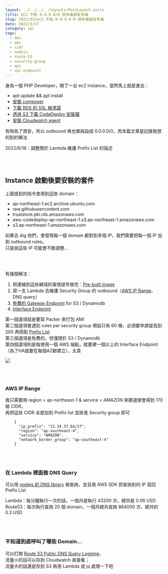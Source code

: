 ```yaml
---
layout: ../../../../layouts/PostLayout.astro
title: EC2 不能 0.0.0.0/0 說多痛就有多痛
slug: 2022/03/ec2-不能-0-0-0-0-0-說多痛就有多痛
date: 2022/3/27
category: vpc
tags: 
  - ami
  - aws
  - cidr
  - nodejs
  - route-53
  - security-group
  - vpc
  - vpc-endpoint
---
```


  
身為一個 PHP Developer，開了一台 ec2 instance，當然馬上就是進去：



  
- apt update && apt install  
- [安裝 composer](https://getcomposer.org/download/)  
- [下載 RDS 的 SSL 根憑證](https://docs.aws.amazon.com/zh_tw/AmazonRDS/latest/UserGuide/UsingWithRDS.SSL.html)  
- [透過 S3 下載 CodeDeploy 安裝檔](https://docs.aws.amazon.com/codedeploy/latest/userguide/codedeploy-agent-operations-install-cli.html)  
- [安裝 Cloudwatch agent](https://docs.aws.amazon.com/zh_tw/AmazonCloudWatch/latest/monitoring/install-CloudWatch-Agent-commandline-fleet.html)



  
有時為了資安，所以 outbound 再也單純設成 0.0.0.0/0，而本篇文章是記錄我想的到的解法



  
2022/6/18：調整關於 Lambda 維護 Prefix List 的描述







<br><br>



  
## Instance 啟動後要安裝的套件



  
上面提到的指令會用到這些 domain：



  
- ap-northeast-1.ec2.archive.ubuntu.com  
- raw.githubusercontent.com  
- truststore.pki.rds.amazonaws.com  
- aws-codedeploy-ap-northeast-1.s3.ap-northeast-1.amazonaws.com  
- s3.ap-northeast-1.amazonaws.com



  
如果去 dig 他們，會發現每一個 domain 都對到多個 IP，我們需要把每一個 IP 加到 outbound rules。<br>
只是說這些 IP 可能會不斷調整…



<br><br>



  
有幾個解法：



  
1. 把連線到這些網域的事情提早做完：[Pre-built image](https://blog.artyomliou.ninja/2022/03/%e7%94%a8-packer-%e6%8a%8a%e8%a3%bd%e4%bd%9c-ami-%e7%9a%84%e9%81%8e%e7%a8%8b%e8%87%aa%e5%8b%95%e5%8c%96/)  
2. 寫一支 Lambda 去維護 Security Group 的 outbound（[AWS IP Range](https://docs.aws.amazon.com/zh_tw/general/latest/gr/aws-ip-ranges.html)、DNS query）  
3. [免費的 Gateway Endpoint](https://docs.aws.amazon.com/zh_tw/vpc/latest/privatelink/vpce-gateway.html#gateway-endpoint-pricing) for S3 / Dynamodb  
4. [Interface Endpoint](https://aws.amazon.com/tw/privatelink/pricing/)



  
第一個選項就是要寫 Packer 來打包 AMI<br>
第二個選項會遇到 rules per security group 預設只有 60 條，必須要申請提高到 200 再搭配 [Prefix List](https://blog.gslin.org/archives/2020/07/01/9596/%E9%9B%9E%E8%82%8B%E5%8A%9F%E8%83%BD%EF%BC%9Aaws-%E6%8E%A8%E5%87%BA-managed-prefix-lists-%E7%AE%A1%E7%90%86-ip-%E5%88%97%E8%A1%A8/)<br>
第三個選項是免費的，但僅限於 S3 / Dynamodb<br>
第四個選項則是每使用一個 AWS 端點，就要建一個以上的 Interface Endpoint（為了HA就要在每個AZ都建立），太貴



![](/wp-content/uploads/2022/03/Screenshot-2022-03-27-at-16-00-07-Amazon-VPC-quotas-Amazon-Virtual-Private-Cloud-1024x403.png)



<br><br>



  
### AWS IP Range



  
我只需要用 region = ap-northeast-1 & service = AMAZON 來篩選便會得到 170 組 CIDR，<br>
再把這些 CIDR 全部加到 Prefix list 並掛進 Security group 即可



  
```
    {
      "ip_prefix": "13.34.37.64/27",
      "region": "ap-southeast-4",
      "service": "AMAZON",
      "network_border_group": "ap-southeast-4"
    }
```



<br><br>



  
### 在 Lambda 裡面做 DNS Query



  
可以用 [nodejs 的 DNS library](https://nodejs.org/api/dns.html#dnspromisesresolve4hostname-options) 做查詢，並且用 AWS SDK 把查詢到的 IP 寫回 Prefix List



  
Lambda：每分鐘執行一次的話，一個月是執行 43200 次，總共是 0.06 USD<br>
Route53：每次執行查詢 20 個 domain，一個月總共查詢 864000 次，總共約 0.3 USD



<br><br>



  
### 不知道到底呼叫了哪些 Domain…



  
可以打開 [Route 53 Public DNS Query Logging](https://docs.aws.amazon.com/zh_tw/Route53/latest/DeveloperGuide/query-logs.html)，<br>
流量小的話可以存到 Cloudwatch 直接看；<br>
流量大的話還是存到 S3 再用 Lambda 或 jq 處理一下吧
